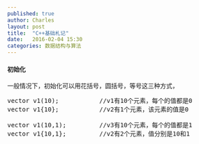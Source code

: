 ```yaml
---
published: true
author: Charles
layout: post
title:  "C++基础札记"
date:   2016-02-04 15:30
categories: 数据结构与算法
---
```


#### 初始化

一般情况下，初始化可以用花括号，圆括号，等号这三种方式，

<pre class="prettyprint linenums">
vector<int> v1(10);           //v1有10个元素，每个的值都是0
vector<int> v1{10};           //v2有1个元素，该元素的值是0

vector<int> v1(10,1);         //v3有10个元素，每个的值都是1
vector<int> v1{10,1};         //v2有2个元素，值分别是10和1
</pre>